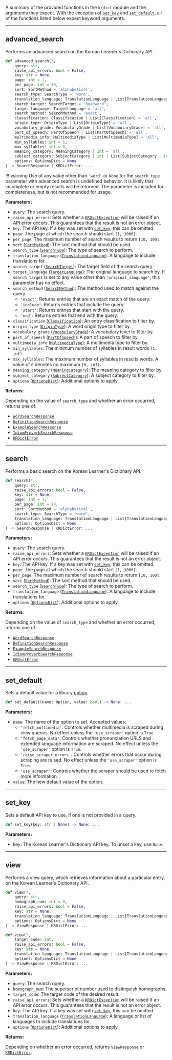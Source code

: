 A summary of the provided functions in the `krdict` module and the arguments they expect.
With the exception of [`set_key`](#set_key) and [`set_default`](#set_default),
all of the functions listed below expect keyword arguments.

---
## advanced_search

Performs an advanced search on the Korean Learner's Dictionary API.

```python
def advanced_search(*,
    query: str,
    raise_api_errors: bool = False,
    key: str = None,
    page: int = 1,
    per_page: int = 10,
    sort: SortMethod = 'alphabetical',
    search_type: SearchType = 'word',
    translation_language: TranslationLanguage | List[TranslationLanguage] = None,
    search_target: SearchTarget = 'headword',
    target_language: TargetLanguage = 'all',
    search_method: SearchMethod = 'exact',
    classification: Classification | List[Classification] = 'all',
    origin_type: OriginType | List[OriginType] = 'all',
    vocabulary_grade: VocabularyGrade | List[VocabularyGrade] = 'all',
    part_of_speech: PartOfSpeech | List[PartOfSpeech] = 'all',
    multimedia_info: MultimediaType | List[MultimediaType] = 'all',
    min_syllables: int = 1,
    max_syllables: int = 0,
    meaning_category: MeaningCategory | int = 'all',
    subject_category: SubjectCategory | int | List[SubjectCategory | int] = 'all',
    options: OptionsDict = None
) -> SearchResponse | KRDictError: ...
```
!!! warning
    Use of any value other than `'word'` or `None` for the `search_type` parameter with advanced search is
    undefined behavior. It is likely that incomplete or empty results will be returned.
    The parameter is included for completeness, but is not recommended for usage.

**Parameters:**

- `query`: The search query.
- `raise_api_errors`: Sets whether a [`KRDictException`](exceptions.md#krdictexception) will be raised if an API error occurs.
This guarantees that the result is not an error object.
- `key`: The API key. If a key was set with [`set_key`](#set_key), this can be omitted.
- `page`: The page at which the search should start `[1, 1000]`.
- `per_page`: The maximum number of search results to return `[10, 100]`.
- `sort` ([`SortMethod`](parameters.md#sortmethod)): The sort method that should be used.
- `search_type` ([`SearchType`](parameters.md#searchtype)): The type of search to perform.
- `translation_language` ([`TranslationLanguage`](parameters.md#translationlanguage)): A language to include translations for.
- `search_target` ([`SearchTarget`](parameters.md#searchtarget)): The target field of the search query.
- `target_language` ([`TargetLanguage`](parameters.md#targetlanguage)): The original language to search by. If `search_target`
is set to any value other than `'original_language'`, this parameter has no effect.
- `search_method` ([`SearchMethod`](parameters.md#searchmethod)): The method used to match against the query.
    - `'exact'`: Returns entries that are an exact match of the query.
    - `'include'`: Returns entries that include the query.
    - `'start'`: Returns entries that start with the query.
    - `'end'`: Returns entries that end with the query.
- `classification` ([`Classification`](parameters.md#classification)): An entry classification to filter by.
- `origin_type` ([`OriginType`](parameters.md#origintype)): A word origin type to filter by.
- `vocabulary_grade` ([`VocabularyGrade`](parameters.md#vocabularygrade)): A vocabulary level to filter by.
- `part_of_speech` ([`PartOfSpeech`](parameters.md#partofspeech)): A part of speech to filter by.
- `multimedia_info` ([`MultimediaType`](parameters.md#multimediatype)): A multimedia type to filter by.
- `min_syllables`: The minimum number of syllables in result words `[1, inf)`.
- `max_syllables`: The maximum number of syllables in results words. A value of `0` denotes no maximum `[0, inf)`.
- `meaning_category` ([`MeaningCategory`](parameters.md#meaningcategory)): The meaning category to filter by.
- `subject_category` ([`SubjectCategory`](parameters.md#subjectcategory)): A subject category to filter by.
- `options` ([`OptionsDict`](parameters.md#optionsdict)): Additional options to apply.


**Returns**:

Depending on the value of `search_type` and whether an error occurred, returns one of:

- [`WordSearchResponse`](return_types.md#wordsearchresponse)
- [`DefinitionSearchResponse`](return_types.md#definitionsearchresponse)
- [`ExampleSearchResponse`](return_types.md#examplesearchresponse)
- [`IdiomProverbSearchResponse`](return_types.md#idiomproverbsearchresponse)
- [`KRDictError`](return_types.md#krdicterror)

---

## search

Performs a basic search on the Korean Learner's Dictionary API.

```python
def search(*,
    query: str,
    raise_api_errors: bool = False,
    key: str = None,
    page: int = 1,
    per_page: int = 10,
    sort: SortMethod = 'alphabetical',
    search_type: SearchType = 'word',
    translation_language: TranslationLanguage | List[TranslationLanguage] = None,
    options: OptionsDict = None
) -> SearchResponse | KRDictError: ...
```

**Parameters:**

- `query`: The search query.
- `raise_api_errors`: Sets whether a [`KRDictException`](exceptions.md#krdictexception) will be raised if an API error occurs.
This guarantees that the result is not an error object.
- `key`: The API key. If a key was set with [`set_key`](#set_key), this can be omitted.
- `page`: The page at which the search should start `[1, 1000]`.
- `per_page`: The maximum number of search results to return `[10, 100]`.
- `sort` ([`SortMethod`](parameters.md#sortmethod)): The sort method that should be used.
- `search_type` ([`SearchType`](parameters.md#searchtype)): The type of search to perform.
- `translation_language` ([`TranslationLanguage`](parameters.md#translationlanguage)): A language to include translations for.
- `options` ([`OptionsDict`](parameters.md#optionsdict)): Additional options to apply.


**Returns**:

Depending on the value of `search_type` and whether an error occurred, returns one of:

- [`WordSearchResponse`](return_types.md#wordsearchresponse)
- [`DefinitionSearchResponse`](return_types.md#definitionsearchresponse)
- [`ExampleSearchResponse`](return_types.md#examplesearchresponse)
- [`IdiomProverbSearchResponse`](return_types.md#idiomproverbsearchresponse)
- [`KRDictError`](return_types.md#krdicterror)

---

## set_default

Sets a default value for a library [option](parameters.md#optionsdict).

```python
def set_default(name: Option, value: bool) -> None: ...
```

**Parameters:**

- `name`: The name of the option to set. Accepted values:
    - `'fetch_multimedia'`: Controls whether multimedia is scraped during view queries. No effect unless the `'use_scraper'` option is `True`.
    - `'fetch_page_data'`: Controls whether pronunciation URLS and extended language information are scraped. No effect unless the `'use_scraper'` option is `True`.
    - `'raise_scraper_errors'`: Controls whether errors that occur during scraping are raised. No effect unless the `'use_scraper'` option is `True`.
    - `'use_scraper'`: Controls whether the scraper should be used to fetch more information.
- `value`: The new default value of the option.

---

## set_key

Sets a default API key to use, if one is not provided in a query.

```python
def set_key(key: str | None) -> None: ...
```

**Parameters:**

- key: The Korean Learner's Dictionary API key. To unset a key, use `None`.

---

## view

Performs a view query, which retrieves information about a particular entry, on the Korean Learner's Dictionary API.

```python
def view(*,
    query: str,
    homograph_num: int = 0,
    raise_api_errors: bool = False,
    key: str = None,
    translation_language: TranslationLanguage | List[TranslationLanguage] = None,
    options: OptionsDict = None
) -> ViewResponse | KRDictError: ...

def view(*,
    target_code: int,
    raise_api_errors: bool = False,
    key: str = None,
    translation_language: TranslationLanguage | List[TranslationLanguage] = None,
    options: OptionsDict = None
) -> ViewResponse | KRDictError: ...
```

**Parameters:**

- `query`: The search query.
- `homograph_num`: The superscript number used to distinguish homographs.
- `target_code`: The target code of the desired result.
- `raise_api_errors`: Sets whether a [`KRDictException`](exceptions.md#krdictexception) will be raised if an API error occurs.
This guarantees that the result is not an error object.
- `key`: The API key. If a key was set with [`set_key`](#set_key), this can be omitted.
- `translation_language` ([`TranslationLanguage`](parameters.md#translationlanguage)): A language or list of
languages to include translations for.
- `options` ([`OptionsDict`](parameters.md#optionsdict)): Additional options to apply.


**Returns:**

Depending on whether an error occurred, returns [`ViewResponse`](return_types.md#viewresponse) or
[`KRDictError`](return_types.md#krdicterror).
